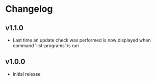 # Changelog

## v1.1.0

- Last time an update check was performed is now displayed when command 'list-programs' is run

## v1.0.0

- initial release